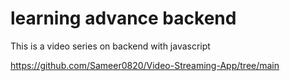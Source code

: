 # learning advance backend

This is a video series on backend with javascript

https://github.com/Sameer0820/Video-Streaming-App/tree/main
